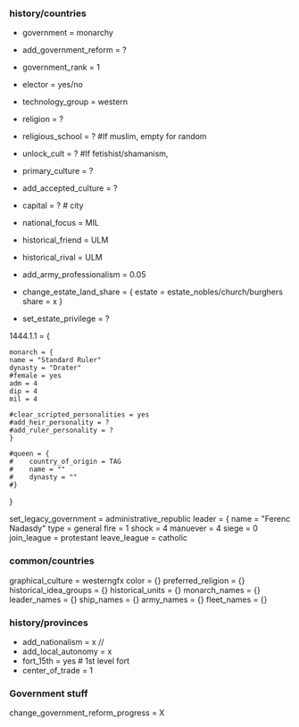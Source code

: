 ### history/countries
- government = monarchy
- add_government_reform = ?
- government_rank = 1
- elector = yes/no
- technology_group = western
- religion = ?
- religious_school = ?  #If muslim, empty for random
- unlock_cult = ? #If fetishist/shamanism, 
- primary_culture = ?
- add_accepted_culture = ?
- capital = ? # city
- national_focus = MIL

- historical_friend = ULM
- historical_rival = ULM

- add_army_professionalism = 0.05


- change_estate_land_share = {
    estate = estate_nobles/church/burghers
    share = x
}

- set_estate_privilege = ?

1444.1.1 = {

    monarch = {
    name = "Standard Ruler"
    dynasty = "Drater"
    #female = yes
    adm = 4
    dip = 4
    mil = 4

    #clear_scripted_personalities = yes
    #add_heir_personality = ?
    #add_ruler_personality = ?
    }

    #queen = {
    #    country_of_origin = TAG
    #    name = ""
    #    dynasty = ""
    #}

}


set_legacy_government = administrative_republic
leader = {	name = "Ferenc Nadasdy"        	type = general	fire = 1	shock = 4	manuever = 4	siege = 0
join_league = protestant
leave_league = catholic

### common/countries
graphical_culture = westerngfx
color = {}
preferred_religion = {}
historical_idea_groups = {}
historical_units = {}
monarch_names = {}
leader_names = {}
ship_names = {}
army_names = {}
fleet_names = {}

### history/provinces

- add_nationalism = x  // 
- add_local_autonomy = x
- fort_15th = yes # 1st level fort
- center_of_trade = 1


### Government stuff
change_government_reform_progress = X